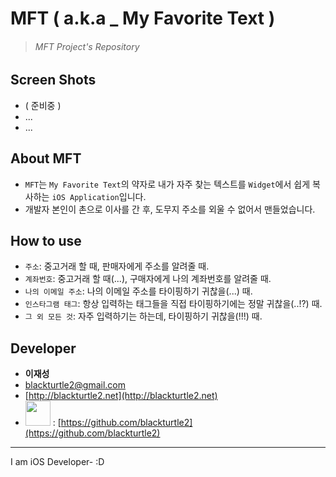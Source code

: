 # MFT ( a.k.a _ My Favorite Text )
> ###### MFT Project's Repository

## Screen Shots

* ( 준비중 )
* ...
* ...


## About MFT

 - `MFT`는 `My Favorite Text`의 약자로 내가 자주 찾는 텍스트를 `Widget`에서 쉽게 복사하는 `iOS Application`입니다.
 - 개발자 본인이 촌으로 이사를 간 후, 도무지 주소를 외울 수 없어서 맨들었습니다.

## How to use
 - `주소`: 중고거래 할 때, 판매자에게 주소를 알려줄 때.
 - `계좌번호`: 중고거래 할 때(...), 구매자에게 나의 계좌번호를 알려줄 때.
 - `나의 이메일 주소`: 나의 이메일 주소를 타이핑하기 귀찮을(...) 때.
 - `인스타그램 태그`: 항상 입력하는 태그들을 직접 타이핑하기에는 정말 귀찮을(..!?) 때.
 - `그 외 모든 것`: 자주 입력하기는 하는데, 타이핑하기 귀찮을(!!!) 때.

## Developer

- **이재성**
- [blackturtle2@gmail.com](blackturtle2@gmail.com)
- [http://blackturtle2.net](http://blackturtle2.net)
- [<img src = "https://assets-cdn.github.com/images/modules/logos_page/GitHub-Logo.png" width = 40>](https://github.com/blackturtle2) : [https://github.com/blackturtle2](https://github.com/blackturtle2)

---
I am iOS Developer- :D




